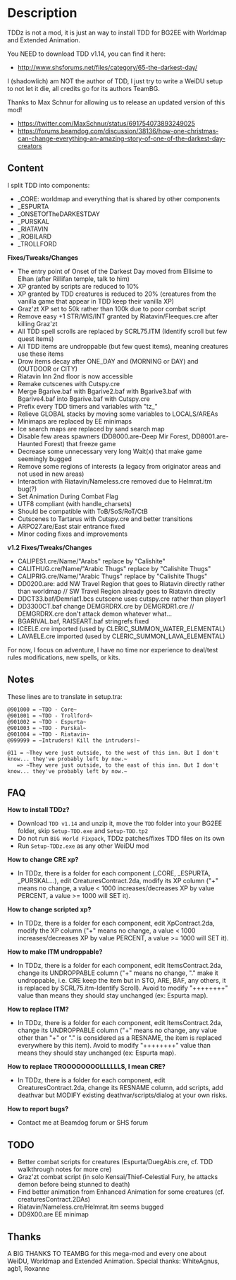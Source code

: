 # Description

TDDz is not a mod, it is just an way to install TDD for BG2EE with Worldmap and Extended Animation.

You NEED to download TDD v1.14, you can find it here:
 - http://www.shsforums.net/files/category/65-the-darkest-day/

I (shadowlich) am NOT the author of TDD, I just try to write a WeiDU setup to not let it die, all credits go for its authors TeamBG.

Thanks to Max Schnur for allowing us to release an updated version of this mod!
- https://twitter.com/MaxSchnur/status/691754073893249025
- https://forums.beamdog.com/discussion/38136/how-one-christmas-can-change-everything-an-amazing-story-of-one-of-the-darkest-day-creators


## Content

I split TDD into components:

 - _CORE: worldmap and everything that is shared by other components
 - _ESPURTA
 - _ONSETOfTheDARKESTDAY
 - _PURSKAL
 - _RIATAVIN
 - _ROBILARD
 - _TROLLFORD

**Fixes/Tweaks/Changes**

- The entry point of Onset of the Darkest Day moved from Ellisime to Elhan (after Rillifan temple, talk to him)
- XP granted by scripts are reduced to 10%
- XP granted by TDD creatures is reduced to 20% (creatures from the vanilla game that appear in TDD keep their vanilla XP)
- Graz'zt XP set to 50k rather than 100k due to poor combat script
- Remove easy +1 STR/WIS/INT granted by Riatavin/Fleeques.cre after killing Graz'zt
- All TDD spell scrolls are replaced by SCRL75.ITM (Identify scroll but few quest items)
- All TDD items are undroppable (but few quest items), meaning creatures use these items
- Drow items decay after ONE_DAY and (MORNING or DAY) and (OUTDOOR or CITY)
- Riatavin Inn 2nd floor is now accessible
- Remake cutscenes with Cutspy.cre
- Merge Bgarive.baf with Bgarive2.baf with Bgarive3.baf with Bgarive4.baf into Bgarive.baf with Cutspy.cre
- Prefix every TDD timers and variables with "tz_"
- Relieve GLOBAL stacks by moving some variables to LOCALS/AREAs
- Minimaps are replaced by EE minimaps
- Ice search maps are replaced by sand search map
- Disable few areas spawners (DD8000.are-Deep Mir Forest, DD8001.are-Haunted Forest) that freeze game
- Decrease some unnecessary very long Wait(x) that make game seemingly bugged
- Remove some regions of interests (a legacy from originator areas and not used in new areas)
- Interaction with Riatavin/Nameless.cre removed due to Helmrat.itm bug(?)
- Set Animation During Combat Flag
- UTF8 compliant (with handle_charsets)
- Should be compatible with ToB/SoS/RoT/CtB
- Cutscenes to Tartarus with Cutspy.cre and better transitions
- ARPO27.are/East stair entrance fixed
- Minor coding fixes and improvements
	
**v1.2 Fixes/Tweaks/Changes**

- CALIPES1.cre/Name/"Arabs" replace by "Calishite"
- CALITHUG.cre/Name/"Arabic Thugs" replace by "Calishite Thugs"
- CALIPRIG.cre/Name/"Arabic Thugs" replace by "Calishite Thugs"
- DD0200.are: add NW Travel Region that goes to Riatavin directly rather than worldmap // SW Travel Region already goes to Riatavin directly
- DDCT33.baf/Demriat1.bcs cutscene uses cutspy.cre rather than player1
- DD3300CT.baf change DEMGRDRX.cre by DEMGRDR1.cre // DEMGRDRX.cre don't attack demon whatever what...
- BGARIVAL.baf, RAISEART.baf stringrefs fixed
- ICEELE.cre imported (used by CLERIC_SUMMON_WATER_ELEMENTAL)
- LAVAELE.cre imported (used by CLERIC_SUMMON_LAVA_ELEMENTAL)

For now, I focus on adventure, I have no time nor experience to deal/test rules modifications, new spells, or kits.

## Notes

These lines are to translate in setup.tra:

```
@901000 = ~TDD - Core~
@901001 = ~TDD - Trollford~
@901002 = ~TDD - Espurta~ 
@901003 = ~TDD - Purskal~ 
@901004 = ~TDD - Riatavin~ 
@999999 = ~Intruders! Kill the intruders!~
```

```.DDSHEINA.tra
@11 = ~They were just outside, to the west of this inn. But I don't know... they've probably left by now.~
   => ~They were just outside, to the east of this inn. But I don't know... they've probably left by now.~
```

## FAQ

**How to install TDDz?**

- Download `TDD v1.14` and unzip it, move the `TDD` folder into your BG2EE folder, skip `Setup-TDD.exe` and `Setup-TDD.tp2`
- Do not run `BiG World Fixpack`, TDDz patches/fixes TDD files on its own
- Run `Setup-TDDz.exe` as any other WeiDU mod

**How to change CRE xp?**

- In TDDz, there is a folder for each component (_CORE, _ESPURTA, _PURSKAL...), edit CreaturesContract.2da, modify its XP column ("+" means no change, a value < 1000 increases/decreases XP by value PERCENT, a value >= 1000 will SET it).
	
**How to change scripted xp?**

- In TDDz, there is a folder for each component, edit XpContract.2da, modify the XP column ("+" means no change, a value < 1000 increases/decreases XP by value PERCENT, a value >= 1000 will SET it).

**How to make ITM undroppable?**

- In TDDz, there is a folder for each component, edit ItemsContract.2da, change its UNDROPPABLE column ("+" means no change, "." make it undroppable, i.e. CRE keep the item but in STO, ARE, BAF, any others, it is replaced by SCRL75.itm-Identify Scroll). Avoid to modify "++++++++" value than means they should stay unchanged (ex: Espurta map).

**How to replace ITM?**

- In TDDz, there is a folder for each component, edit ItemsContract.2da, change its UNDROPPABLE column ("+" means no change, any value other than "+" or "." is considered as a RESNAME, the item is replaced everywhere by this item). Avoid to modify "++++++++" value than means they should stay unchanged (ex: Espurta map).
	
**How to replace TROOOOOOOOLLLLLLS, I mean CRE?**

- In TDDz, there is a folder for each component, edit CreaturesContract.2da, change its RESNAME column, add scripts, add deathvar but MODIFY existing deathvar/scripts/dialog at your own risks.

**How to report bugs?**

- Contact me at Beamdog forum or SHS forum	    

## TODO

- Better combat scripts for creatures (Espurta/DuegAbis.cre, cf. TDD walkthrough notes for more cre)
- Graz'zt combat script (in solo Kensai/Thief-Celestial Fury, he attacks demon before being stunned to death)
- Find better animation from Enhanced Animation for some creatures (cf. creaturesContract.2DAs)
- Riatavin/Nameless.cre/Helmrat.itm seems bugged
- DD9X00.are EE minimap

## Thanks

A BIG THANKS TO TEAMBG for this mega-mod and every one about WeiDU, Worldmap and Extended Animation. Special thanks: WhiteAgnus, agb1, Roxanne
